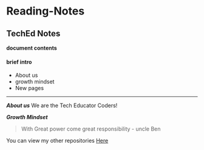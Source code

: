 # Reading-Notes
## TechEd Notes
**document contents**

#### brief intro
- About us
- growth mindset
- New pages

***

***About us***
We are the Tech Educator Coders!

***Growth Mindset***
> With Great power come great responsibility - uncle Ben


You can view my other repositories [Here](https://github.com/Qasimawan99?tab=repositories)
